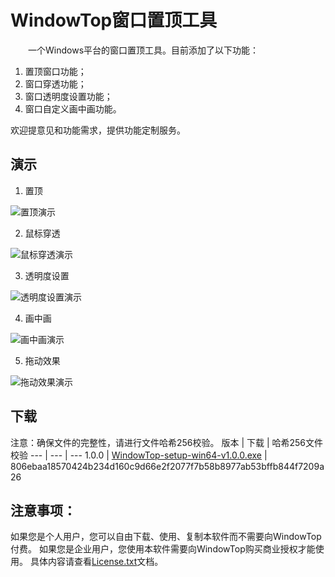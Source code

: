 # WindowTop窗口置顶工具
&emsp;&emsp;一个Windows平台的窗口置顶工具。目前添加了以下功能：   

1. 置顶窗口功能；
2. 窗口穿透功能；
3. 窗口透明度设置功能；
4. 窗口自定义画中画功能。

欢迎提意见和功能需求，提供功能定制服务。

## 演示
1. 置顶

![置顶演示](https://qthub.com/img/窗口置顶工具/置顶演示.gif)

2. 鼠标穿透

![鼠标穿透演示](https://qthub.com/img/窗口置顶工具/鼠标穿透演示.gif)

3. 透明度设置

![透明度设置演示](https://qthub.com/img/窗口置顶工具/透明度演示.gif)

4. 画中画

![画中画演示](https://qthub.com/img/窗口置顶工具/画中画开启演示.gif)

5. 拖动效果

![拖动效果演示](https://qthub.com/img/窗口置顶工具/拖动演示.gif)

## 下载
注意：确保文件的完整性，请进行文件哈希256校验。
 版本 | 下载 | 哈希256文件校验
 --- | --- | ---
1.0.0 | [WindowTop-setup-win64-v1.0.0.exe](https://github.com/aeagean/WindowTop/releases/download/v1.0.0/WindowTop-setup-win64-v1.0.0.exe) | 806ebaa18570424b234d160c9d66e2f2077f7b58b8977ab53bffb844f7209a26

## 注意事项：
如果您是个人用户，您可以自由下载、使用、复制本软件而不需要向WindowTop付费。
如果您是企业用户，您使用本软件需要向WindowTop购买商业授权才能使用。
具体内容请查看[License.txt](License.txt)文档。
